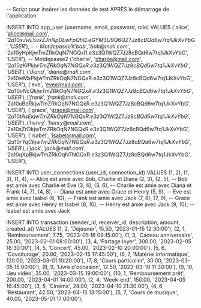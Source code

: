 -- Script pour insérer les données de test APRÈS le démarrage de l'application

INSERT INTO app_user (username, email, password, role) VALUES
    ('alice', 'alice@mail.com', '$2a$10$xJwL5vxZJhNpDLwFpQhQ.eGYM3U9Q6QZ7Jz8cBQd6w7tq1JkXvYbG', 'USER'), -- Motdepasse1
    ('bob', 'bob@mail.com', '$2a$10$yHpKjwTmZRkOqN7NGQxR.e3z3Q1WQZ7Jz8cBQd6w7tq1JkXvYbG', 'USER'),     -- Motdepasse2
    ('charlie', 'charlie@mail.com', '$2a$10$zKlPkjwTmZRkOqN7NGQxR.e3z3Q1WQZ7Jz8cBQd6w7tq1JkXvYbG', 'USER'),
    ('diana', 'diana@mail.com', '$2a$10$wMxPkjwTmZRkOqN7NGQxR.e3z3Q1WQZ7Jz8cBQd6w7tq1JkXvYbG', 'USER'),
    ('eve', 'eve@mail.com', '$2a$10$vNcQkjwTmZRkOqN7NGQxR.e3z3Q1WQZ7Jz8cBQd6w7tq1JkXvYbG', 'USER'),
    ('frank', 'frank@mail.com', '$2a$10$uBdRkjwTmZRkOqN7NGQxR.e3z3Q1WQZ7Jz8cBQd6w7tq1JkXvYbG', 'USER'),
    ('grace', 'grace@mail.com', '$2a$10$tAsEkjwTmZRkOqN7NGQxR.e3z3Q1WQZ7Jz8cBQd6w7tq1JkXvYbG', 'USER'),
    ('henry', 'henry@mail.com', '$2a$10$sZrDkjwTmZRkOqN7NGQxR.e3z3Q1WQZ7Jz8cBQd6w7tq1JkXvYbG', 'USER'),
    ('isabel', 'isabel@mail.com', '$2a$10$rYqCkjwTmZRkOqN7NGQxR.e3z3Q1WQZ7Jz8cBQd6w7tq1JkXvYbG', 'USER'),
    ('jack', 'jack@mail.com', '$2a$10$qXpBkjwTmZRkOqN7NGQxR.e3z3Q1WQZ7Jz8cBQd6w7tq1JkXvYbG', 'USER');

INSERT INTO user_connections (user_id, connection_id) VALUES
    (1, 2), (1, 3), (1, 4), -- Alice est amie avec Bob, Charlie et Diana
    (2, 3), (2, 5),         -- Bob est amie avec Charlie et Eve
    (3, 4), (3, 6),          -- Charlie est amie avec Diana et Frank
    (4, 7), (4, 8),          -- Diana est amie avec Grace et Henry
    (5, 9),                  -- Eve est amie avec Isabel
    (6, 10),                 -- Frank est amie avec Jack
    (7, 8), (7, 9),          -- Grace est amie avec Henry et Isabel
    (8, 10),                 -- Henry est amie avec Jack
    (9, 10);                 -- Isabel est amie avec Jack

INSERT INTO transaction (sender_id, receiver_id, description, amount, created_at) VALUES
    (1, 2, 'Déjeuner', 15.50, '2023-01-15 12:30:00'),
    (2, 1, 'Remboursement', 7.75, '2023-01-16 09:15:00'),
    (1, 3, 'Cadeau anniversaire', 25.00, '2023-02-01 08:00:00'),
    (3, 4, 'Partage loyer', 300.00, '2023-02-05 18:30:00'),
    (4, 5, 'Concert', 45.00, '2023-02-10 20:00:00'),
    (5, 6, 'Covoiturage', 20.00, '2023-02-15 17:45:00'),
    (6, 7, 'Matériel informatique', 120.00, '2023-03-01 10:20:00'),
    (7, 8, 'Cours particulier', 30.00, '2023-03-05 15:00:00'),
    (8, 9, 'Livre d\'occasion', 12.50, '2023-03-10 11:30:00'),
    (9, 10, 'Jeu vidéo', 35.00, '2023-03-15 19:00:00'),
    (10, 1, 'Remboursement prêt', 200.00, '2023-04-01 14:00:00'),
    (2, 4, 'Week-end', 150.00, '2023-04-05 16:45:00'),
    (3, 5, 'Cinéma', 24.00, '2023-04-10 21:30:00'),
    (4, 6, 'Restaurant', 42.50, '2023-04-15 13:15:00'),
    (5, 7, 'Cours de musique', 40.00, '2023-05-01 17:00:00');
